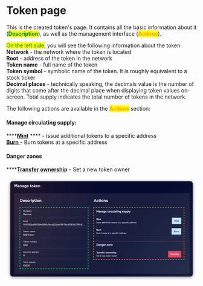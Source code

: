 # Token page

This is the created token's page. It contains all the basic information about it (<mark style="color:green;">**Description**</mark>), as well as the management interface (<mark style="color:orange;">**Actions**</mark>).

<mark style="color:green;">On the left side</mark>, you will see the following information about the token:\
**Network** - the network where the token is located\
**Root** - address of the token in the network\
**Token name** - full name of the token\
**Token symbol** - symbolic name of the token. It is roughly equivalent to a stock ticker\
**Decimal places** - technically speaking, the decimals value is the number of digits that come after the decimal place when displaying token values on-screen. Total supply indicates the total number of tokens in the network.

The following actions are available in the <mark style="color:orange;">**Actions**</mark> section:

#### Manage circulating supply:

\*\*\*\*[**Mint**](../how-to/mint-tokens.md) \*\*\*\* - Issue additional tokens to a specific address\
[**Burn** ](../how-to/burn-tokens.md)**-** Burn tokens at a specific address

#### Danger zones

\*\*\*\*[**Transfer ownership**](../how-to/transfer-ownership.md) - Set a new token owner

![](<../../../.gitbook/assets/image (188).png>)

